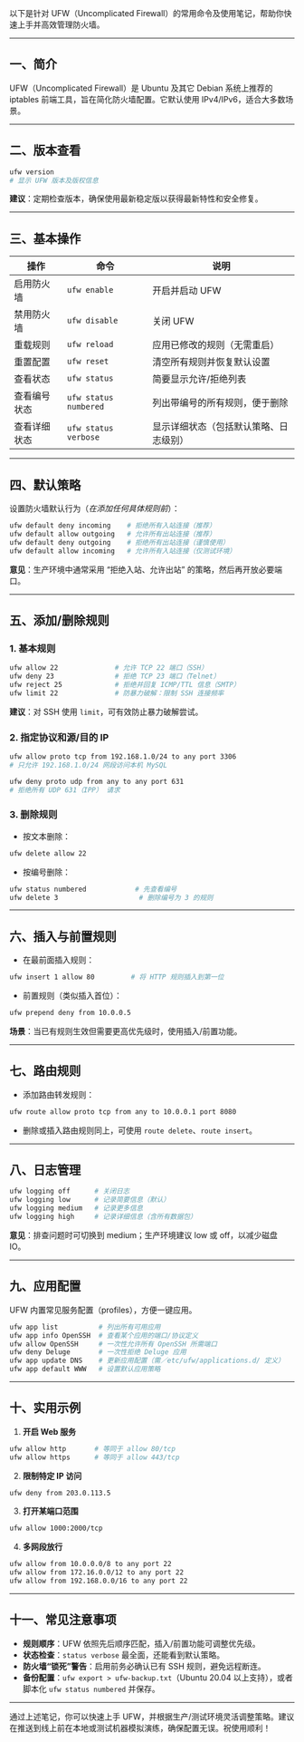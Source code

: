以下是针对 UFW（Uncomplicated Firewall）的常用命令及使用笔记，帮助你快速上手并高效管理防火墙。

---

## 一、简介
UFW（Uncomplicated Firewall）是 Ubuntu 及其它 Debian 系统上推荐的 iptables 前端工具，旨在简化防火墙配置。它默认使用 IPv4/IPv6，适合大多数场景。

---

## 二、版本查看
```bash
ufw version
# 显示 UFW 版本及版权信息
```

**建议**：定期检查版本，确保使用最新稳定版以获得最新特性和安全修复。

---

## 三、基本操作
| 操作 | 命令 | 说明 |
| --- | --- | --- |
| 启用防火墙 | `ufw enable` | 开启并启动 UFW |
| 禁用防火墙 | `ufw disable` | 关闭 UFW |
| 重载规则 | `ufw reload` | 应用已修改的规则（无需重启） |
| 重置配置 | `ufw reset` | 清空所有规则并恢复默认设置 |
| 查看状态 | `ufw status` | 简要显示允许/拒绝列表 |
| 查看编号状态 | `ufw status numbered` | 列出带编号的所有规则，便于删除 |
| 查看详细状态 | `ufw status verbose` | 显示详细状态（包括默认策略、日志级别） |


---

## 四、默认策略
设置防火墙默认行为（_在添加任何具体规则前_）：

```bash
ufw default deny incoming    # 拒绝所有入站连接（推荐）
ufw default allow outgoing   # 允许所有出站连接（推荐）
ufw default deny outgoing    # 拒绝所有出站连接（谨慎使用）
ufw default allow incoming   # 允许所有入站连接（仅测试环境）
```

**意见**：生产环境中通常采用 “拒绝入站、允许出站” 的策略，然后再开放必要端口。

---

## 五、添加/删除规则
### 1. 基本规则
```bash
ufw allow 22              # 允许 TCP 22 端口（SSH）
ufw deny 23               # 拒绝 TCP 23 端口（Telnet）
ufw reject 25             # 拒绝并回复 ICMP/TTL 信息（SMTP）
ufw limit 22              # 防暴力破解：限制 SSH 连接频率
```

**建议**：对 SSH 使用 `limit`，可有效防止暴力破解尝试。

### 2. 指定协议和源/目的 IP
```bash
ufw allow proto tcp from 192.168.1.0/24 to any port 3306
# 只允许 192.168.1.0/24 网段访问本机 MySQL

ufw deny proto udp from any to any port 631
# 拒绝所有 UDP 631（IPP） 请求
```

### 3. 删除规则
+ 按文本删除：

```bash
ufw delete allow 22
```

+ 按编号删除：

```bash
ufw status numbered            # 先查看编号
ufw delete 3                    # 删除编号为 3 的规则
```

---

## 六、插入与前置规则
+ 在最前面插入规则：

```bash
ufw insert 1 allow 80         # 将 HTTP 规则插入到第一位
```

+ 前置规则（类似插入首位）：

```bash
ufw prepend deny from 10.0.0.5
```

**场景**：当已有规则生效但需要更高优先级时，使用插入/前置功能。

---

## 七、路由规则
+ 添加路由转发规则：

```bash
ufw route allow proto tcp from any to 10.0.0.1 port 8080
```

+ 删除或插入路由规则同上，可使用 `route delete`、`route insert`。

---

## 八、日志管理
```bash
ufw logging off      # 关闭日志
ufw logging low      # 记录简要信息（默认）
ufw logging medium   # 记录更多信息
ufw logging high     # 记录详细信息（含所有数据包）
```

**意见**：排查问题时可切换到 medium；生产环境建议 low 或 off，以减少磁盘 IO。

---

## 九、应用配置
UFW 内置常见服务配置（profiles），方便一键应用。

```bash
ufw app list          # 列出所有可用应用
ufw app info OpenSSH  # 查看某个应用的端口/协议定义
ufw allow OpenSSH     # 一次性允许所有 OpenSSH 所需端口
ufw deny Deluge       # 一次性拒绝 Deluge 应用
ufw app update DNS    # 更新应用配置（需／etc/ufw/applications.d/ 定义）
ufw app default WWW   # 设置默认应用策略
```

---

## 十、实用示例
1. **开启 Web 服务**

```bash
ufw allow http       # 等同于 allow 80/tcp
ufw allow https      # 等同于 allow 443/tcp
```

2. **限制特定 IP 访问**

```bash
ufw deny from 203.0.113.5
```

3. **打开某端口范围**

```bash
ufw allow 1000:2000/tcp
```

4. **多网段放行**

```bash
ufw allow from 10.0.0.0/8 to any port 22
ufw allow from 172.16.0.0/12 to any port 22
ufw allow from 192.168.0.0/16 to any port 22
```

---

## 十一、常见注意事项
+ **规则顺序**：UFW 依照先后顺序匹配，插入/前置功能可调整优先级。
+ **状态检查**：`status verbose` 最全面，还能看到默认策略。
+ **防火墙“锁死”警告**：启用前务必确认已有 SSH 规则，避免远程断连。
+ **备份配置**：`ufw export > ufw-backup.txt`（Ubuntu 20.04 以上支持），或者脚本化 `ufw status numbered` 并保存。

---

通过上述笔记，你可以快速上手 UFW，并根据生产/测试环境灵活调整策略。建议在推送到线上前在本地或测试机器模拟演练，确保配置无误。祝使用顺利！


